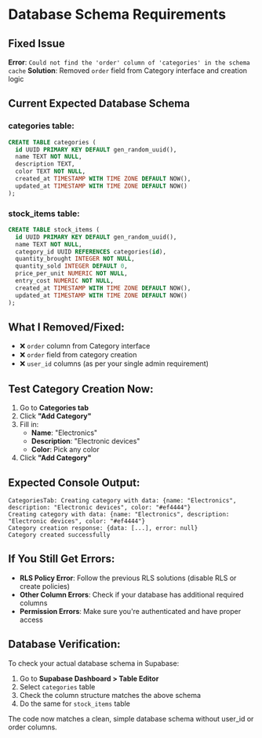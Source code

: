 # Database Schema Requirements

## Fixed Issue
**Error**: `Could not find the 'order' column of 'categories' in the schema cache`
**Solution**: Removed `order` field from Category interface and creation logic

## Current Expected Database Schema

### categories table:
```sql
CREATE TABLE categories (
  id UUID PRIMARY KEY DEFAULT gen_random_uuid(),
  name TEXT NOT NULL,
  description TEXT,
  color TEXT NOT NULL,
  created_at TIMESTAMP WITH TIME ZONE DEFAULT NOW(),
  updated_at TIMESTAMP WITH TIME ZONE DEFAULT NOW()
);
```

### stock_items table:
```sql
CREATE TABLE stock_items (
  id UUID PRIMARY KEY DEFAULT gen_random_uuid(),
  name TEXT NOT NULL,
  category_id UUID REFERENCES categories(id),
  quantity_brought INTEGER NOT NULL,
  quantity_sold INTEGER DEFAULT 0,
  price_per_unit NUMERIC NOT NULL,
  entry_cost NUMERIC NOT NULL,
  created_at TIMESTAMP WITH TIME ZONE DEFAULT NOW(),
  updated_at TIMESTAMP WITH TIME ZONE DEFAULT NOW()
);
```

## What I Removed/Fixed:
- ❌ `order` column from Category interface
- ❌ `order` field from category creation
- ❌ `user_id` columns (as per your single admin requirement)

## Test Category Creation Now:
1. Go to **Categories tab**
2. Click **"Add Category"**
3. Fill in:
   - **Name**: "Electronics"
   - **Description**: "Electronic devices"
   - **Color**: Pick any color
4. Click **"Add Category"**

## Expected Console Output:
```
CategoriesTab: Creating category with data: {name: "Electronics", description: "Electronic devices", color: "#ef4444"}
Creating category with data: {name: "Electronics", description: "Electronic devices", color: "#ef4444"}
Category creation response: {data: [...], error: null}
Category created successfully
```

## If You Still Get Errors:
- **RLS Policy Error**: Follow the previous RLS solutions (disable RLS or create policies)
- **Other Column Errors**: Check if your database has additional required columns
- **Permission Errors**: Make sure you're authenticated and have proper access

## Database Verification:
To check your actual database schema in Supabase:
1. Go to **Supabase Dashboard > Table Editor**
2. Select `categories` table
3. Check the column structure matches the above schema
4. Do the same for `stock_items` table

The code now matches a clean, simple database schema without user_id or order columns.
